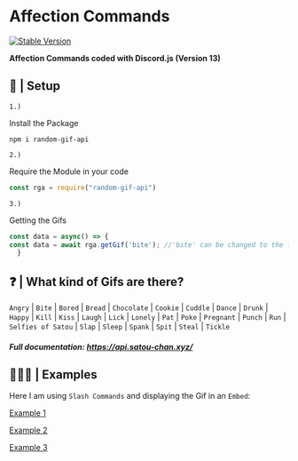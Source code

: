 # Affection Commands
[![Stable Version](https://img.shields.io/npm/v/random-gif-api?color=red&style=plastic)](https://www.npmjs.com/package/random-gif-api)

<b>Affection Commands coded with Discord.js (Version 13)</b>


## 📂 | Setup
`1.)` <p>Install the Package</p>
```console
npm i random-gif-api
```
`2.)` <p>Require the Module in your code</p>
```js
const rga = require("random-gif-api")
```
`3.)` <p> Getting the Gifs</p>
```js
const data = async() => {
const data = await rga.getGif('bite'); //'bite' can be changed to the following keywords below:
  }
```
## ❓ | What kind of Gifs are there?
`Angry` |
`Bite` |
`Bored` |
`Bread` |
`Chocolate` |
`Cookie` |
`Cuddle` |
`Dance` |
`Drunk` |
`Happy` |
`Kill` |
`Kiss` |
`Laugh` |
`Lick` |
`Lonely` |
`Pat` |
`Poke` |
`Pregnant` |
`Punch` |
`Run` |
`Selfies of Satou` |
`Slap` |
`Sleep` |
`Spank` |
`Spit` |
`Steal` |
`Tickle`
##### Full documentation: https://api.satou-chan.xyz/
## 👨🏼‍💻 | Examples
<p> Here I am using <code>Slash Commands</code> and displaying the Gif in an <code>Embed</code>:</p>

[Example 1](https://github.com/yungbeatz/Affection-Commands-D.JS-V13-/blob/main/examples/example1.js)

[Example 2](https://github.com/yungbeatz/Affection-Commands-D.JS-V13-/blob/main/examples/example2.js)

[Example 3](https://github.com/yungbeatz/Affection-Commands-D.JS-V13-/blob/main/examples/example3.js)
